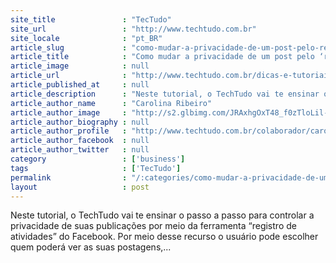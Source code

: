 ```yaml
---
site_title               : "TecTudo"
site_url                 : "http://www.techtudo.com.br"
site_locale              : "pt_BR"
article_slug             : "como-mudar-a-privacidade-de-um-post-pelo-registro-de-atividades-do-facebook"
article_title            : "Como mudar a privacidade de um post pelo ‘registro de atividades’ do Facebook"
article_image            : null
article_url              : "http://www.techtudo.com.br/dicas-e-tutoriais/noticia/2013/02/como-mudar-a-privacidade-de-um-post-pelo-registro-de-atividades-do-facebook.html"
article_published_at     : null
article_description      : "Neste tutorial, o TechTudo vai te ensinar o passo a passo para controlar a privacidade de suas publicações por meio da ferramenta “registro de atividades” do Facebook. Por meio desse recurso o usuário pode escolher quem poderá ver as suas postagens,..."
article_author_name      : "Carolina Ribeiro"
article_author_image     : "http://s2.glbimg.com/JRAxhgOxT48_f0zTloLil-dpyUQ=/30x30/s2.glbimg.com/c_qA0h-jBR_pglzaHUDrXGu8eOw=/0x0:417x417/140x140/s.glbimg.com/po/tt2/f/original/2014/07/21/carolperfil.jpg"
article_author_biography : null
article_author_profile   : "http://www.techtudo.com.br/colaborador/carolina-ribeiro.html"
article_author_facebook  : null
article_author_twitter   : null
category                 : ['business']
tags                     : ['TecTudo']
permalink                : "/:categories/como-mudar-a-privacidade-de-um-post-pelo-registro-de-atividades-do-facebook/"
layout                   : post
---
```


Neste tutorial, o TechTudo vai te ensinar o passo a passo para controlar a privacidade de suas publicações por meio da ferramenta “registro de atividades” do Facebook. Por meio desse recurso o usuário pode escolher quem poderá ver as suas postagens,...
